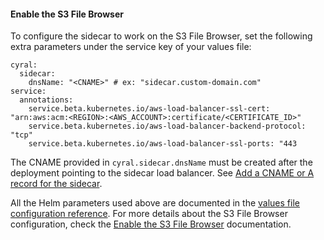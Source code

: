 #### Enable the S3 File Browser

To configure the sidecar to work on the S3 File Browser, set the following extra parameters under the service key of your values file:

```
cyral:
  sidecar:
    dnsName: "<CNAME>" # ex: "sidecar.custom-domain.com"
service:
  annotations:
    service.beta.kubernetes.io/aws-load-balancer-ssl-cert: "arn:aws:acm:<REGION>:<AWS_ACCOUNT>:certificate/<CERTIFICATE_ID>"
    service.beta.kubernetes.io/aws-load-balancer-backend-protocol: "tcp"
    service.beta.kubernetes.io/aws-load-balancer-ssl-ports: "443
```

The CNAME provided in `cyral.sidecar.dnsName` must be created
after the deployment pointing to the sidecar load balancer.
See [Add a CNAME or A record for the sidecar](https://cyral.com/docs/sidecars/manage/alias).

All the Helm parameters used above are documented in the 
[values file configuration reference](./values-file.md). 
For more details about the S3 File Browser configuration, check the 
[Enable the S3 File Browser](https://cyral.com/docs/how-to/enable-s3-browser) 
documentation.
